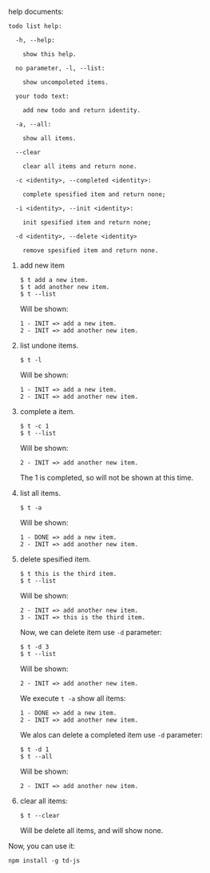 help documents:

```
todo list help:

  -h, --help:

    show this help.

  no parameter, -l, --list:

    show uncompoleted items.

  your todo text:

    add new todo and return identity.

  -a, --all:

    show all items.

  --clear

    clear all items and return none.

  -c <identity>, --completed <identity>:

    complete spesified item and return none;

  -i <identity>, --init <identity>:

    init spesified item and return none;

  -d <identity>, --delete <identity>

    remove spesified item and return none.
```

1. add new item

    ```
    $ t add a new item.
    $ t add another new item.
    $ t --list
    ```

    Will be shown:

    ```
    1 - INIT => add a new item.
    2 - INIT => add another new item.
    ```

1. list undone items.

    ```
    $ t -l
    ```

    Will be shown:

    ```
    1 - INIT => add a new item.
    2 - INIT => add another new item.
    ```

1. complete a item.

    ```
    $ t -c 1
    $ t --list
    ```

    Will be shown:

    ```
    2 - INIT => add another new item.
    ```

    The 1 is completed, so will not be shown at this time.

1. list all items.

    ```
    $ t -a
    ```

    Will be shown:

    ```
    1 - DONE => add a new item.
    2 - INIT => add another new item.
    ```

1. delete spesified item.

    ```
    $ t this is the third item.
    $ t --list
    ```

    Will be shown:

    ```
    2 - INIT => add another new item.
    3 - INIT => this is the third item.
    ```

    Now, we can delete item use `-d` parameter:

    ```
    $ t -d 3
    $ t --list
    ```

    Will be shown:

    ```
    2 - INIT => add another new item.
    ```

    We execute `t -a` show all items:

    ```
    1 - DONE => add a new item.
    2 - INIT => add another new item.
    ```

    We alos can delete a completed item use `-d` parameter:

    ```
    $ t -d 1
    $ t --all
    ```

    Will be shown:

    ```
    2 - INIT => add another new item.
    ```

1. clear all items:

    ```
    $ t --clear
    ```

    Will be delete all items, and will show none.

Now, you can use it:

```
npm install -g td-js
```
